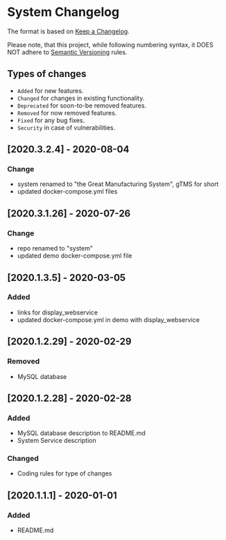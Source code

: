 # System Changelog

The format is based on [Keep a Changelog](http://keepachangelog.com/en/1.0.0/).

Please note, that this project, while following numbering syntax, it DOES NOT
adhere to [Semantic Versioning](http://semver.org/spec/v2.0.0.html) rules.

## Types of changes

* ```Added``` for new features.
* ```Changed``` for changes in existing functionality.
* ```Deprecated``` for soon-to-be removed features.
* ```Removed``` for now removed features.
* ```Fixed``` for any bug fixes.
* ```Security``` in case of vulnerabilities.

## [2020.3.2.4] - 2020-08-04

### Change
- system renamed to "the Great Manufacturing System", gTMS for short
- updated docker-compose.yml files

## [2020.3.1.26] - 2020-07-26

### Change
- repo renamed to "system"
- updated demo docker-compose.yml file 


## [2020.1.3.5] - 2020-03-05

### Added
- links for display_webservice
- updated docker-compose.yml in demo with display_webservice


## [2020.1.2.29] - 2020-02-29

### Removed
- MySQL database


## [2020.1.2.28] - 2020-02-28

### Added
- MySQL database description to README.md
- System Service description

### Changed
- Coding rules for type of changes


## [2020.1.1.1] - 2020-01-01

### Added
- README.md